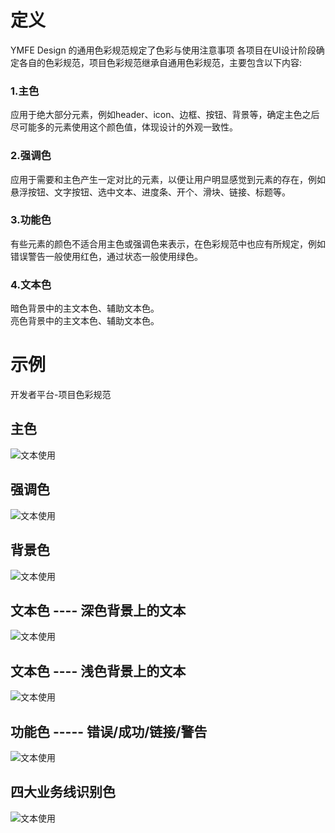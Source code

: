 # 定义
YMFE Design 的通用色彩规范规定了色彩与使用注意事项
各项目在UI设计阶段确定各自的色彩规范，项目色彩规范继承自通用色彩规范，主要包含以下内容:
### 1.主色
应用于绝大部分元素，例如header、icon、边框、按钮、背景等，确定主色之后尽可能多的元素使用这个颜色值，体现设计的外观一致性。
### 2.强调色
应用于需要和主色产生一定对比的元素，以便让用户明显感觉到元素的存在，例如悬浮按钮、文字按钮、选中文本、进度条、开个、滑块、链接、标题等。
### 3.功能色
有些元素的颜色不适合用主色或强调色来表示，在色彩规范中也应有所规定，例如错误警告一般使用红色，通过状态一般使用绿色。
### 4.文本色
暗色背景中的主文本色、辅助文本色。  
亮色背景中的主文本色、辅助文本色。
# 示例
开发者平台-项目色彩规范
<div class="imgblock">
    <div class="sm">
        <h2>主色</h2>
        <img src="https://ws1.sinaimg.cn/large/b0b365f5ly1frzall9mfkj20jy08iq39.jpg" alt="文本使用" />
    </div>
    <div class="sm">
        <h2>强调色</h2>
         <img src="https://ws1.sinaimg.cn/large/b0b365f5ly1frzam2g7tbj20jy08ijrq.jpg" alt="文本使用" />
    </div>
    <div class="sm">
        <h2>背景色</h2>
        <img src="https://ws1.sinaimg.cn/large/b0b365f5ly1frzamhee12j20k402uaa2.jpg" alt="文本使用" />
    </div>
</div>
<div>

<div class="imgblock">
    <div class="sm">
        <h2>文本色 ---- 深色背景上的文本</h2>
        <img src="https://ws1.sinaimg.cn/large/b0b365f5ly1frzan7sv4fj20f208i3z1.jpg" alt="文本使用" />
    </div>
    <div class="sm">
        <h2>文本色 ---- 浅色背景上的文本</h2>
         <img src="https://ws1.sinaimg.cn/large/b0b365f5ly1frzcz4dlrij20ki0bggmb.jpg" alt="文本使用" />
    </div>
</div>

<div class="imgblock">
    <div class="sm">
        <h2>功能色 ----- 错误/成功/链接/警告</h2>
        <img src="https://ws1.sinaimg.cn/large/b0b365f5ly1frzckptkopj20tg06qt97.jpg" alt="文本使用" />
    </div>
</div>
<div class="imgblock">
    <div class="sm">
        <h2>四大业务线识别色</h2>
        <img src="https://ws1.sinaimg.cn/large/b0b365f5ly1frzcm3feygj20te06qq3i.jpg" alt="文本使用" />
    </div>
</div>
